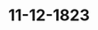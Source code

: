 ---  
schema: default  
title: 11-12-1823  
organization: Team Charlie  
notes: "<p>§.167</p><p>Vier und zwanzigste Sitzung.

Geschehen, Frankfurt den 11. December 1823.

In Gegenwart

aller in der drei und zwanzigsten Sitzung Anwesenden.

§. 167.

Allgemeine bundesgesetzliche Principien und staatsrechtliche Theorien in

Bundessachen betreffend.

Nach Unterzeichnung des Protokolls der 23. Sitzung äusserte der Kaiserlich=König=

liche präsidirende Gesandte, Herr Freiherr von Münch=Bellinghausen:

Die Schlußbemerkungen der in das eben abgelesene Protokoll niedergelegten Kaiserlich=

Königlich=Oesterreichischen Präsidial=Abstimmung werden Einer hohen Bundesversammlung

von Neuem die Ueberzeugung bestätigt haben, daß Seine Majestät der Kaiser, durchdrungen

von ächt föverativen Gesinnungen, das Gedeihen dieses großen und mächtigen Bundes nur

dann zur vollesten Beruhigung gesichert finden könne, wenn bei den Verhandlungen dieser

hohen Versammlung von solchen Grundsätzen ausgegangen wird, welche mit dem eigent=

lichen Bundeszwecke und mit dem zum allgemeinen Wohle so glücklich bestehenden Erhal

tungssysteme im Einklange stehen.

Diese Grundsätze haben dem Kaiser und seinen erhabenen Bundesgenossen bei allen

Verhandlungen über die großen Fragen unserer Zeit zur unverrückten Richtschnur gedient,

und die Aufrechthaltung und Befolgung derselben ist von den aufgeklärten Regierungen der

Deutschen Bundesstaaten längst als das einzige Mittel anerkannt, dem gemeinschaftlichen

Vaterlande die höchsten Zwecke und die wesentlichsten Güter zu sichern.

Wir aber, denen die große und wichtige Aufgabe geworden ist, diese Zwecke zu för=

dern und das, was die Bundes= und die Schlußacte als den gemeinsamen Willen aller

Bundesregierungen ausgesprochen hat, auf die einzelnen, unsern Wirkungskreis betreffen=

den Fälle im Sinne dieser Acte anzuwenden, wir können und dürfen uns nicht verbergen.

daß bei einem Vereine, so vielumfassend, so mannichfach berührend, und so neu, wie der

Deutsche Bund, wir unvermeidlich auf Schwierigkeiten, wohl auch auf Lücken in der

Bundesgesetzgebung gerathen müssen. Jene zu heben, und diese zu ergänzen — beides aber im

Sinne des abgeschlossenen Vereins

ist unläugbar der schwerste Theil unserer Aufgabe.

Es konnte aber auch nicht fehlen, war bei dem, vorzugsweise den Deutschen eigenen, lobens=

würdigen Streben nach gründlicher Darstellung und wissenschaftlichem Forschen zu erwar

ten, und verdient wohl auch im Allgemeinen nur unsern Beifall, daß sich Schriftsteller

und Gelehrte mit Studien des Bundesrechts, wie solches aus der neuern Bundesgesetz=

gebung hervorgeht, befaßt haben; es kann gleichfalls nicht befremden, daß nebst viel Ge=

diegenem auch mancher Jrrthum und manche falsche Theorien zu Tage gefördert wurden.

Aber eben darum, und weil die Anwendung der bestehenden Gesetzgebung und die

fernere Ausbildung des Deutschen Bundes nur allein durch uns und durch die Jnstruc=

tionen unserer hohen Committenten bewirkt werden kann, wäre es bedenklich und verant=

wortlich, solchen Lehren in unserer Mitte irgend eine auf die Bundesbeschlüsse einwirkende

Autorität zuzugestehen, und dadurch in den Augen des Publikums das System jener Lehr=

bücher zu sanctioniren.

Diese Ansicht ist es, welche mehrere hohe Höfe in der letzten Sitzung zu allgemei=

nen Bemerkungen hierüber veranlaßt hat. Das Präsidium bezweifelt nicht, daß die

Bundesversammlung hierdurch sich zu einer solchen Erklärung aufgefordert finden werde,

welche jenen Grundsätzen und diesen Ansichten entspricht.

Die hohe Bundesversammlung erklärte hierauf einstimmig: daß selbe

in den hier entwickelten Grundsätzen nur ihre eigenen wieder gefunden habe, und daß sie,

mit diesen im vollesten Einklange, von der festen Ueberzeugung durchdrungen sey, daß nur

auf diesem Wege die Anwendung der bestehenden Bundesgesetze gesichert, die fernere Ausbil=

dung der gemeinsamen Gesetzgebung im reinsten Sinne des Föderativsystems bewirkt, und den

hohen Zwecken des Bundes genügt werden könne.

Die Bundesversammlung wird daher in ihrer Mitte jenen neuen Bundeslehren und

Theorien keine auf die Bundesbeschlüsse einwirkende Autorität gestatten, und keiner Be=

rufung auf selbe bei ihren Verhandlungen Raum geben; übrigens aber glaubt dieselbe, der

hohen Weisheit sämmtlicher Bundesregierungen mit vollem Vertrauen die Fürsorge anheim=

stellen zu können, daß nicht auf ihren Schulen und Universitäten jene Lehren Eingang

finden, und dadurch von dem eigentlichen Verhältnisse des Bundes falsche und unrichtige

Ansicht aufgefaßt und verbreitet werde.</p><p>§.168</p><p>Vorstellung des Grafen von Hallberg, den Genuß einer reichsschlußmä

sig angewiesenen, auf die vormalige Abtei Schussenried radicirten,

ewigen jährlichen Rente von 6,880 Fl. betreffend.

(22. Sitz. §. 152 d. J.

Kurhessen. Der Kurfürstliche Gesandte Herr Geheime Rath von Meyerfeld erklärte

daß er von seinem allerhöchsten Hofe angewiesen worden sey, der bereits in der 3. Sitzung

des Jahres 1819 (§. 20, Seite 44 — 48) von der verehrlichen Kaiserlich=Königlich

Oesterreichischen Gesandtschaft zu Protokoll gegebenen Abstimmung durchaus beizutreten.

Dänemark, wegen Holstein und Lauenburg. Durch den Beschluß der

hoben Bundesversammlung vom 12. October 1818, sind die im Jahre 1802 zur ausseror

dentlichen Reichsdeputation vereinigt gewesenen Deutschen Höfe ersucht worden, über den

Sinn und die Absicht des 24. §. des Reichsdeputations=Hauptschlusses, in Beziehung auf

die Reclamation des Grafen von Hallberg, ihre Meinung auszusprechen, und zwar

1) ob die alldort festgesetzte Befriedigung der Reichsgrafen, welche durch unmittelbares

Gebiet und auf dasselbe gelegte jährliche Renten regulirt und angewiesen wurde, ohne

Priorität verstanden, oder auch noch nach geschehener Ausmittlung als classenweise

angeordnet anzusehen sey, und

2) ob die dem Grafen von Hallberg angewiesene Rente von 6,880 Fl. auf den Abteien

Schussenried und Weissenau, oder nur auf Schussenried, zu verstehen sey?

Sämmtliche allerhöchste Höfe — mit alleiniger Ausnahme des Königlich=Würtember=

gischen-

- haben sich dahin ausgesprochen:

ad 1) daß sie eine eigentliche Classification, um solche nach geschehener Ausmittlung

noch beizubehalten, für die zum Ersatz Berufenen nicht beabsichtigt haben, und folglich den

Nenten=Empfängern gleiche Berechtigung und gleiche rechtliche Sicherheit mit den Gebiets=

besitzern zustehen dürfe; und

ad 2) daß die den Reclamanten zugewiesene Rente als ausschließlich auf Schussenried,

und nicht auf Schussenried und Weissenau zusammen, für radicirt zu achten sey.

Seine Majestät der König glauben daher, daß der 24. §. des Hauptdeputations=

Schlusses in diesem Sinne zu verstehen sey, und stehen nicht an, in weiterer Anleitung des

Beschlusses vom 12. October 1818, dahin zu stimmen, daß der Bundesversammlung Voll=

macht und Jnstruction zu ertheilen seyn werde, in dem ausgesprochenen Sinne den 24. §.

des Deputations=Hauptschlusses zu erklären.

Da jedoch in dem erwähnten Beschlusse nur von einer Jnterpretation im Allgemeinen

die Rede ist, nicht aber von einer practischen Anwendung derselben auf einen schon vorhan=

denen speciellen Fall, daher nicht gemeint ist, das hier in Frage stehende Erkenntniß des Ober=

tribunals zu Tübingen derselben zu unterordnen, so wird dem Grafen von Hallberg es ledig=

lich zu überlassen seyn, ob und welchen Gebrauch er nach der bestehenden Königlich=Wür=

tembergischen Gerichts= und Proceßordnung von dieser Erklärung machen zu können glauben

wird.

Mecklenburg=Schwerin und Mecklenburg=Strelitz: behielt sich seine Abstim=

mung vor.</p><p>§.169</p><p>Gesuch des Maurermeisters Roos zu Mainz, eine Forderung für die in

den Jahren 1813 und 1814 an den Militärgebäuden daselbst verfer

tigten Arbeiten betreffend.

(19. Sitz. §. 120 d. J.)

Preussen. Die Königlich=Preussische Gesandtschaft findet sich auf ihre, in der

19. Sitzung dieses Jahres (§. 120) zugesicherte Verwendung für das Gesuch des Maurer

meisters Roos zu Mainz, von Seiten ihres allerhöchsten Hofes zu folgender Erklärung

ermächtigt.

Der Reclamant liquidirte für Arbeiten, welche er in dem zu Mainz befindlichen

Militärgebäude zum heiligen Grabe in den Jahren 1813 und 1814 ausgeführt haben

will, schon ehe er sein darauf Bezug habendes erstes Gesuch bei dieser hohen Versamm=

lung eingereicht hatte, im Jahre 1816, bald bei den Großherzoglich-Hessischen Behörden,

bald bei dem Festungs=Gouverment daselbst, die Summe von 14,633 Francs 38 Cent. Da

die Ausführung der Arbeiten, nach seiner eigenen Angabe, noch unter der Französischen

Herrschaft erfolgt war; so mußte damals bei Beurtheilung der Forderung gleich die Frage

entstehen, ob dieselbe nicht in Gemäßheit der Art. 19 und 20 des Pariser Friedensschlusses

vom 30. Mai 1814, so wie des Art. 9 des Pariser Tractats vom 20. November 1815,

gegen Frankreich zu richten sey. Die Großherzoglich=Hessischen Behörden hielten jedoch

den Art. 30 des erstgedachten Friedensschlusses auf den Fall anwendbar, indem es dort

heißt:

«Les sommes qui seront duès pour tous les travaux d'utilité publique non

encore terminés ou terminés postérieurement au 31 decembre 1812 sur le

Rhin et dans les départemens détachés de la France par le présent traité, pas

scront à la charge des futurs possesseurs du territoîre, et seront liquidées

par la Commission chargée de la liquidation des dettes des pays»

sie glaubten, die von dem Maurermeister Roos besorgten Arbeiten unter die, in diesem

Artikel genannten, «travaux d'utilité publique », welche erst nach dem 31. Dec. 1812

beendigt worden, rechnen zu müssen, und verwiesen daher den Reclamanten an den Besitzer

der Festungswerke, oder an das, dessen Stelle vertretende Festungs=Gouvernement.

Daß letzteres unter den statt findenden Verhältnissen weder über die Anerkennung noch

über die Verwerfung des Anspruchs einen Beschluß fassen konnte, versteht sich von selbst.

Auch den an die Bundesversammlung gerichteten Gesuchen des Reclamanten ist der

Artikel 30 des Pariser Friedensschlusses vom 30. Mai 1814 zum Grunde gelegt. Esverdient daher vor allen Dingen näher geprüft zu werden, ob in der That dieser Artikel

auf die Forderung des rc. Roos anwendbar sey oder nicht. Jm erstern Falle würde der

Eigenthümer der Festungswerke, im andern, nach Art. 19 und 20 desselben Friedensschlusses

und nach Art. 9 des spätern Pariser Tractats, die Französische Regierung, welche die

Arbeiten hat besorgen lassen, oder gegenwärtig, in Folge der mit Frankreich wegen einer

Aversional=Summe für die Privat=Reclamationen unterm 25. April 1818 abgeschlossenen Con=

vention, die Großherzoglich=Hessische Regierung, als Landesherrschaft des rc. Roos, welche

mit ihrer Quote von jener Aversional=Summe auch die Pflicht der Befriedigung desselben

übernommen hat, zu der letzteren verbunden seyn.

Wahr ist es, daß im Laufe der Liquidations=Verhandlungen, welche zur Ausführung

der Convention vom 20. November 1815 in Paris statt fanden, die Anwendbarkeit des

Art. 30 des Pariser Friedens vom 30. Mai 1814 auf Forderungen von der Natur, wie

die Forderung des rc. Roos ist, von den Königlich=Französischen Commissarien behauptet

wurde; nicht minder ist es aber ausgemacht und durch Conferenz=Protokolle des Comité's

der vereinigten Liquidations=Commissarien zu erweisen, daß die Commissarien aller verbündeten

Mächte, in völliger Uebereinstimmung mit einander, die Anwendbarkeit jenes Artikels stets

bestritten, und Forderungen von der Kategorie als der Anspruch des rc. Roos ist, für

liquidationsfähig gegen Frankreich gehalten haben. Ob und aus welchen Gründen man

gegenwärtig von dieser letztern Ansicht sollte abgehen und den Eigenthümer der Festung zur

Befriedigung jenes Ausspruchs für verpflichtet achten können, scheint allerdings zweifelhaft.

Zur befinitiven Erledigung der Reclamation des rc. Roos bedarf es hierüber einer Ent

scheidung, welche, bei den hinsichtlich der Bundesfestung Mainz statt findenden Verhältnissen,

der Bundesversammlung zusteht. Sollte der entscheidende Beschluß derselben dahin

ausfallen, daß der Art. 30 des Pariser Friedens vom 30. Mai 1814 für anwendbar zu

achten, und daher der Eigenthümer der Festung zur Zahlung verbunden sey; so würde

diese hohe Versammlung unter den eben erwähnten Verhältnissen auch noch darüber zu be=

rathen haben, aus welchen Fonds die Zahlung zu bewirken sey; eine Berathung, die freilich

alsdann erst mit Erfolg anzustellen seyn wird, wenn sich die in Verhandlung stehende An=

gelegenheit der Bundesfestungen überhaupt weiter entwickelt hat, und die Uebergabe der

letztern an den Bund förmlich erfolgt ist.

Jedenfalls muß Preussen unter diesen Umständen seiner näheren Erklärung über den

Anspruch des rc. Roos zur Zeit noch Anstand geben, und sich in Folge obiger Bemerkungen

auf den Antrag beschränken, daß die angeregte Frage über die Anwendbarkeit des mehrer=

wähnten 30. Artikels im gegenwärtigen Falle erst noch zu einer genauern, die künftige End

scheidung vorbereitenden und erleichternden Prüfung und Begutachtung an die Reclama

tions=Commission zurückgewiesen werde, welche hierzu mit Nutzen von mehreren Materialien

wird Gebrauch machen können, deren Mittheilung die Königlich=Preussische Gesandtschaft

sich noch vorbehält.

Oesterreich: schließt sich dem Königlich=Preussischen Antrage, daß diese Sache

der für die Begutachtung der Eingaben aufgestellten Commission zu einer nochmaligen Er=

örterung zu übergeben sey, um so mehr an, als die in der Preussischen Erklärung enthal=

tenen factischen Aufschlüsse der Bundesversammlung bisher unbekannt waren, und allerdings

geeignet sind, um über die bisher als unbestritten angenommene Voraussetzung, daß die

fragliche Forderung nicht dem Großherzogthume Hessen, sondern dem Eigenthümer der

Festung zur Last falle, Zweifel zu erregen.

Sollte aber auch das Resultat dieser Erörterung dahin ausfallen, daß die Forderung

von dem Eigenthümer der Festung Mainz zu befriedigen sey; so würde, nach diesseitigem

Dafürhalten, selbst in diesem Falle, die Befriedigung der vorliegenden, so wie der bereits

angebrachten übrigen Forderungen ähnlicher Art, immer so lange aufgeschoben bleiben müssen,

bis die Festung Mainz vom Bunde übernommen, das Comptabilitäts=Verhältniß derselben

auseinandergesetzt, und überhaupt das Princip ausgesprochen seyn wird, nach welchem For=

derungen dieser Art zu behandeln und aus welchen Fonds und unter welchen Modalitäten

sie zu berichtigen seyn werden.

Hierauf wurde

beschlossen:

beide Erklärungen an die Reclamations=Commission abzugeben, welcher überlassen bleibe,

sich jene Aufklärungen, die sie zur Erörterung und zum Vortrage dieses Gegenstandes für

nothwendig erachte, von der Großherzoglich=Hessischen Bundestagsgesandtschaft zu erbitten.</p><p>§.170</p><p>Forderung des N. Geißler, wegen Arbeiten für die Festung Mainz.

Der Kaiserlich=Königliche präsidirende Gesandte, Herr Freiherr von

Münch=Bellinghausen, legte hiernächst eine ihm von dem Königlich-Französischen be

vollmächtigten Minister, Herrn Grafen Reinhard, übergebene Note vom 27. v. M. vor

womit derselbe die schon in einer früheren vertraulichen Mittheilung angeregte Forderung

eines Königlich=Französischen Unterthanen, N. Geißler, an den Mainzer Festungsfond

zu gleichgünstiger Behandlung mit der im vorstehenden §. erwähnten Forderung des Mau=

rermeisters Noos empfiehlt.Der präsidirende Herr Gesandte äusserte die Meinung, daß dem Herrn Grafen Reinhard

ohne Anstand ganz gleiche Behandlung der Geißlerischen Forderung zuzusichern, zugleich

aber, in Folge der von der Königlich=Preussischen Bundestagsgesandtschaft erhaltenen Auf=

klärung, demselben zu bemerken, daß jene des Maurermeisters Roos noch nicht als eine

Schuld des Festungsfonds anerkannt sey.

Sämmtliche Stimmen waren mit diesem Antrage vollkommen einverstanden.</p><p>§.171</p><p>Forderungen an die ehemalige Reichsoperationscasse.

(21. Sitz. §. 136 d. 9.

Oesterreich. Seine Majestät der Kaiser sehen die Befriedigung derjenigen Forde=

rungen, welche an die Reichsoperationskasse gestellt werden, oder das gesammte ehemalige

Deutsche Reich betreffen, in so weit deren Richtigkeit erwiesen ist, für eine strenge Gewissens=

pflicht an, und halten vor Allem eine ordentliche Liquidation der seit geraumer Zeit zur

Sprache gebrachten Privatforderungen an die Operationscasse, sodann eine diesem Grundsatze

entsprechende Tilgung derselben für eine nothwendige Folge dieser Verpflichtung.

Se. Majestät werden daher bereitwilligst jedem Beschlusse entgegen kommen, welcher

die Befriedigung jener Forderungen in der angegebenen Art bewirken kann, und Allerhöchst

dieselben wünschen nur, daß die dem Oesterreichischen Staate zuzuweisenden Forderungen,

in so weit es nach der strengsten Gerechtigkeit seyn kann, Gläubiger, die Oesterreichische Un

terthanen sind, betreffen mögen.

Preussen: bezieht sich auf seine Abstimmung in der 1. Sitzung vom 10. Januar 1822

Baiern: behält sich seine Abstimmung vor.

Königreich Sachsen: hat bereits in der 21. Sitzung vom 30. Mai 1821, §. 154

abgestimmt.

Hannover: stimmt dahin, daß die in dem letzten Commissions=Vortrage aufgestell=

ten Grundsätze der Liquidation zum Grunde zu legen seyen, und behält sich in Hinsicht

der Modalitäten der Zahlung die demnächstige Erklärung vor.

Würtemberg: behält sich seine Abstimmung vor

Baden: befindet sich noch ohne Jnstruction.

Kurhessen: gleichfalls.

Großherzogthum Hessen: bezieht sich auf seine schon in der 33. Sitzung vom

13. December 1821, §. 254, zu Protokoll gegebene Abstimmung.

Dänemark, wegen Holstein und Lauenburg: ist noch nicht instruirt.

Niederlande, wegen des Großherzogthums Luxemburg. Da diesseitige Ge=

sandtschaft in dem Sinne ihrer bestimmten Jnstructionen hier nur ihre, bereits in der 30.

Sitzung v. J. 1819 zu Protokoll gegebene, ausführliche Erklärung über diesen Gegenstand zu be=

stätigen hätte, so begnügt sie sich um so lieber, dermalen bloß darauf hin zurückzuweisen

als Seine Majestät der König sich nur ungern in dem Fall sehen, im Widerspruche mit

was immer für einer ausserdem im Allgemeinen allerdings wünschenswerthen Maaßregel,

Allerhöchstihr unbestreitbares besonderes Recht wiederholt geltend zu machen.

Großherzoglich= und Herzoglich=Sächsische Häuser. Man tritt im We

sentlichen dem bei, was in dem, in der 17. Sitzung vom 12. April 1821 über die Be

friedigung der Privatgläubiger der ehemaligen Reichsoperationscasse abgelegten, sehr

dankenswerthen Commissions=Vortrage §. 3 über den Schluß der Rechnung über For

derungen an besagte Casse und Nichtberücksichtigung später angebrachter, ingleichen §. 4

bis 15 über einige andere Puncte zu erkennen gegeben worden ist; behält sich jedoch über

das jenen Gläubigern für ihre klar gemachten Ansprüche zu Gewährende selbst — was übri=

gens nach der sehr treffenden Bemerkung der Königlich=Preussischen allerhöchsten Regie=

rung (Seite 19 und 20 der Protokolle von 1822) nach dem Gutfinden jedes einzelnen

Staates, wie eine andere Staatsschuld behandelt werden dürfte — die Erklärung bis zu dem

Zeitpuncte vor, wo das Maaß der Forderungen überhaupt zu übersehen möglich ist, und

schließt sich, zur Erreichung dieses letztern Zweckes, der Abstimmung des Herrn Gesandten

der freien Städte (§. 82 der 12. dießjährigen Sitzung) an, indem man zugleich die Theil=

nahme an den, nach dem Maaßstabe der bisherigen provisorischen Matrikel auszutheilenden

Beiträgen, noch darauf bedingt, daß solche auch von allen übrigen Deutschen Bundesstaa=

ten geleistet werden.

Braunschweig und Rassau: behält sich seine Abskimmung vor.

Mecklenburg=Schwerin und Mecklenburg=Strelitz. In Betreff des in

der 17. förmlichen Sitzung des Jahres 1821 zum Vortrage gekommenen und durch

gleichzeitigen Beschluß zur Jnstructions=Einholung verstellten Commissions=Gutachtens, die

Befriedigung der Privatgläubiger der ebemaligen Reichsoperationscasse betreffend, ist

Gesandter angewiesen, den von der Commission entwickelten Ansichten und darauf gegrün=

deten Anträgen dermassen beizutreten, daß vor Allem erst die Liquidität der Forderungen, nach

Maasigabe der in besagtem Gutachten aufgestellten Grundsätze, zu prüfen und festzustellen,

und sodann erst zur definitiven Beschliessung hinsichtlich des Zahlungsmodi vorzuschreiten

wäre, indem die Resultate solcher Prüfung über Ursprung und Beschaffenheit der einzel=

Protok. d d. Bundesvers. XV. Bd.

nen Forderungen auch die beste Anleitung über die Art und Weise der Befriedigung an

die Hand geben dürften.

Oldenburg, Anhalt und Schwarzburg. In Folge des in der 17. Sitzung

vom Jahr 1821 erstatteten Commissions=Vortrages, die Befriedigung der Privatgläubiger

der ehemaligen Reichsoperationscasse betreffend, und der darauf beschlossenen Jnstructions=

Einholung, ist die Gesandtschaft ermächtigt, den Anträgen des Commissions=Gutachtens der=

gestalt beizustimmen, daß zunächst das Liquidum durch eine Liquidations=Commission, nach

den vorgeschlagenen Grundsätzen zu constatiren; welchemnächst zu einer befinitiven Be=

schlußnahme über die Modaliäten der Zahlung würde geschritten werden können.

Hohenzollern, Liechtenstein, Reuß, Schaumburg=Lippe, Lippe und

Waldeck. Die Gesandtschaft behält sich ihre Abstimmung vor.

Die freien Städte: beziehen sich auf ihre Abstimmung in der 12. Sitzung vom 5.

Mai dieses Jahres.

Man kam hierauf überein, den Termin zum Nachtrage der vorbehaltenen Abstimmungen

auf die zweite Sitzung künftigen Jahres festzusetzen.</p><p>§.172</p><p>Des Kur= und Oberrheinischen Kreises Pensions= und Schuldenwesen,

insbesondere die Forderung der Oberrheinischen Kreiscasse an die

Fürstlich= und Rheingräflich=Salmischen Häuser betreffend.

(21. Sitz. §. 135 d. J.)

Preussen. Wenn der Reichsdeputations=Hauptschluß vom Jahre 1803, bei Feststel

lung der damals nothwendig gewordenen Bestimmungen über das Schuldenwesen der Reichs

kreise, im §. 83 inöbesondere verfügt:

=Vor Allem sind — bei Oberrhein zu den dort eingeführten General= und Specialcassen die

cexigibeln Ausstände, in so fern keine rechtliche Entschuldigung obwaltet, beizutreiben rc.=

so hat, in Kraft der, von Seiten des Deutschen Bundes durch Art. 15 der Bundesacte über=

nommenen, allgemeinen Garantie derjenigen Verfügungen des Reichsdeputations=Hauptschlus=

ses, welche das Schuldenwesen betreffen, die Bundesversammlung auch darüber zu wachen,

daß die herausgehobene Bestimmung, nach ihrem wahren Sinne und Zwecke, so weit es noch

möglich und erforderlich ist, beobachtet werde.

Jndessen fragt es sich, wem unter den gegenwärtigen Verhältnissen die angeordnete

Beitreibung gedachter Activa abliege? Inwelcher Art solche anzustellen ist? Wo diejenigen,

die als Schulder dabei in Anspruch genommen werden, ihre Entschuldigungen anzubringen

haben, und wem die Beurtheilung der Rechtlichkeit oder Nichtrechtlichkeit derselben zustehe?

Endlich aber auf welche Weise die Bundesversammlung über Beobachtung des hierunter

als richtig erkannten staatsrechtlichen Verfahrens wachen könne?

1) Nach §. 85 des Reichsdeputations=Hauptschlusses sollten es sich Kurmainz und

Hessen=Cassel gemeinsam angelegen seyn lassen, jene exigible Ausstände unter der angegebenen

Beschränkung beizutreiben. Die Befugniß und Verpflichtung hierzu erlosch bei Auflösung

des Reichs= und Kreisverbandes, und wurde mit der im Art. 15 der Bundesacte übernom=

menen Garantie auf den Deutschen Bund nicht von Neuem übertragen, sie konnte darum

auch nicht durch den in der 43. Sitzung des Jahres 1817 gefaßten Beschluß ohne weiteres

auf Baiern und Kurhessen übergehen, welche sich vielmehr, in Kraft desselben, bei Anordnung

der bestehenden subdelegirten Commission lediglich auf

e Einleitung zur definitiven Auseinandersetzung des Pensions= und Schuldenwesens

der ehemaligen Kur= und Oberrheinischen Kreise unter den betheiligten Regie=

rungen

beschränkten und zu beschränken hatten. Dagegen behielten, der Auflösung des Neichs= und

Kreisverbandes ungeachtet, sämmtliche dem Oberrheinischen Kreise angehörig gewesene Staaten,

so weit sie Eigenthümer der daselbst eingeführten Kreiscassen waren, ihren gemeinsamen rechtli=

chen Anspruch auf deren Activa, und haben jetzt, neben der Befugniß, dieselben gegen die Schuld=

ner geltend zu machen, bei der Einziehung solcher Activa auch noch ein besonderes Jnteresse,

weil sie den durch die Nichtzahlung entstehenden Ausfall bei Tilgung der Kreis=Passiva decken

mußten. Diese gemeinschaftliche Geltendmachung würde jetzt an die Stelle jener Beitreibung

treten.

2) Unter dem Ausdrucke = beitreiben=, kann im §. 83 des Reichodeputations=Haupt=

schlusses dasjenige Verfahren nicht verstanden werden, wozu eben daselbst im §. 67, bei Sicher=

stellung der wegen Versorgung und Pensionirung der Geistlichkeit und Dienerschaften von §.

47 —

66 getroffenen Verfügungen, die Kreisdirectorien für den Fall Auftrag erhielten, wenn

sich die Pensionisten über Vorenthaltung der ihnen gebührenden Pensionen rc. beschwerten.

Hatten alsdann die Kreisdirectorien auf das erste Aufrufen der Beschwerdeführenden gegen die

Zahlungsbehörde, welche sich mit der Quittung über geschehene Zahlung nicht ausweisen konnte,

sogleich, ohne Gestattung eines Termins oder einer Einrede, die bereiteste Exccution selbst zu erken=

nen und zu vollziehen; so fanden sich Kurmainz und Hessen=Cassel bei der ihnen vorgeschriebe=

nen Beitreibung durch die Clausel ein so fern keine rechtliche Entschuldigung obwaltet= daran ge=

bunden, die Einwendung von Entschuldigungen zuzulassen. Jn weiterer Ausdehnung dürften

daher auch jetzt dergleichen Beitreibungen, selbst wenn dazu ein Rechtssubject vorhanden wäre,

nicht vorzunehmen seyn.

3) Waren es Kreisstände, die als säumige Schuldner der Kreiscassen in Anspruch

genommen wurden, so mußte über die von ihnen eingewandten Entschuldigungen, nach damali

ger Verfassung wenigstens, erst auf dem Kreistage verhandelt und ein Beschluß gefaßt werden;

gewiß aber hatten Kurmainz und Hessen=Cassel nicht für sich die Befugniß, darüber zu ent

scheiden, und, wenn die Entscheidung gegen die Reclamanten ausfiel, sofort die Rückstände beizu=

treiben.

Mit Aufhebung der Kreisverfassung hörte die auf letztere gegründete Befugniß zu Kreistags=

Verhandlungen und Beschlußnahmen für alle zu Kreisen corporirt gewesene Staaten auf. Ent=

steht jetzt ein nicht gütlich beizulegender Streit darüber, ob und an wen rückständige Kreis=Activa

rechtlich zu fordern sind; so kann derselbe zwischen Bundesstaaten nur auf dem Wege des verfas=

sungsmäsigen Austrägalverfahrens, und, wo Mediatisirte wirklich in Anspruch zu nehmen sind,

nur von denen Landesgerichten, unter deren Jurisdiction sie stehen, entschieden werden.

4) Eben daher erscheint es im letztern Falle zweifelhaft, auf welche Art die

Bundesversammlung, vermöge der übernommenen Garantie, da, wo es nöthig wird, einzu=

wirken habe. Sie hat unstreitig dafür zu sorgen, daß die vorgeschriebene Beitreibung des rück=

ständigen Kreis=Activums in der einzigen Art, wie es jetzt noch möglich ist, statt finde, daß

nämlich der wegen eines Kreis=Activums in Anspruch genommene Mediatisirte vor dem compe=

tenten Landesgerichte, bei welchem er seine Entschuldigung anbringen kann, belangt werde.

Mit Erfolg kann die Belangung nur geschehen, wenn die als Kläger auftretende Partei hin=

länglich legitimirt ist; als Gläubiger legitimirt sind aber nach Num. 1 sämmtliche vormalige

Oberrheinische Kreisstaaten; und da dieselben alle, entweder unmittelbar oder mittelbar, durch

Vertretung in der Bundesversammlung repräsentirt werden, so möchte es scheinen, als würde

ein Beschluß dieser letztern, wodurch sie irgend wen zur Anstellung der Klage veranlaßte, dessen

Bevollmächtigung und Legitimation schon begründen: wenn nicht erhebliche Bedenken entgegen=

ständen, ob die Legitimation eines solchergestalt bevollmächtigten Klägers genügen könnte,

da, strenge genommen, die bevollmächtigende Behörde als solche nicht selbst, nicht vollständig

und nicht unmittelbar bei der Sache betheiligt ist. Als ein ganz sicheres Mittel zur Erfüllung

ihrer Obliegenheit bliebe der Bundesversammlung dem zufolge nur übrig, die bezeichneten Gläu=

biger — wenn sie von ihrem Klagerecht nicht unaufgefordert Gebrauch machen -

schaftlichen Anstellung der Klage und zur Bevollmächtigung eines gemeinschaftlichen Sachwal

ters für diesen Zweck im geeigneten Wege zu veranlassen.

Was nun die schwierig gewordene Geltendmachung des Anspruchs der Oberrheinischen

Kreistasse an die Fürstlich= und Rheingräflich=Salmischen Häuser insbesondere betrifft, wo=

rüber die betheiligten Höfe sich beschlußmäsig heute zu äussern ersucht worden sind; so würden,

zur gemein

nach der eben entwickelten Ansicht des Königlich=Preussischen Hofes, bei gegenwärtiger Lage der

Sache, alle ehemalige Oberrheinische Kreisstände, mittelst eines in Kraft der übernommenen

Garantie zu fassenden Beschlusses dieser hohen Versammlung, zu veranlassen seyn, gegen die sub=

delegirte Königlich=Baierische und Kurhessische Commission — so fern es nicht schon geschehen

ist — ihre Erklärungen darüber abzugeben,

ob sie die von den Fürstlich= und Rheingräflich=Salmischen Häusern gegen die Forderung

erhobenen Einwendungen für unbegründet hielten und daher auf Einziehung des fragli=

lichen Kreis=Activums beständen?

demnächst aber, wenn solches der Fall wäre, unter befördernder Mitwirkung gedachter Commis=

sion, einen gemeinschaftlichen Bevollmächtigten zur gerichtlichen Verfolgung vor dem competenten

Königlich=Preussischen Oberlandesgerichte zu bestellen.

Sollte einer oder der andere der betheiligten Kreisstände, ja sogar die Majorität der=

selben sich gegen die gerichtliche Einziehung erklären, so würden doch, dem strengen Rechte

nach, die Dissentirenden hierdurch nicht verhindert werden können, für sich die Klage auf

ihr antheiliges Jnteresse zu erheben.

Baden. Die Gesandtschaft äusserte, daß sie hierüber noch nicht mit Jnstructionen

versehen sey.

Kurhessen: ebenfalls.

Großherzogthum Hessen. Der Gesandte habe sich erhaltener Instruction ge=

mäß dahin zu äussern: Man sey der Meinung, daß, um die befragte Forderung geltend

zu machen, die Schuldner bei ihren zuständigen Gerichten zu belangen seyen, und daß es,

zu möglichst schneller Erledigung des Legitimationspunctes, am zweckmäsigsten seyn würde

die Krone Baiern und Kurhessen durch Erklärungen sämmtlicher betheiligter Bundesstaaten

zum Bundestags=Protokolle zur Rechtsverfolgung in dieser Sache besonders zu ermächtigen.

Großherzoglich= und Herzoglich=Sächsische Häuser. Der Gesandte ist

ermächtigt, sich dafür zu erklären, daß es der Königlich=Baierischen und Kurhessischen

Regierung gefallen möchte, den zur Erledigung des Pensions= und Schuldenwesens der vor=

maligen Deutschen Reichskreise Kur= und Oberrhein zu übernehmen geruhten Auftrag, auch

auf die Ausklagung der, der ehemaligen Oberrheinischen Kreiscasse gegen das Fürstliche

Haus Salm=Kyrburg und die Rheingräflichen Häuser Grumbach und Grehweiler, wegen

Zurückzahlung eines dem verstorbenen Herrn Rheingrafen Walrad von Salm=Grumbach

in den Jahren 1795 —1802 aus jener Casse geleisteten Vorschusses von 10,554 Fl. 31 Kr.,

entstandenen Forderung erstrecken zu lassen.

Hobenzollern, Liechtenstein, Reuß, Schaumburg=Lippe, Lippe und

Waldeck. Seine Durchlaucht der Fürst zu Waldeck sind der Ansicht, daß eine förmliche

Klage gegen die Schuldner bei den Königlich=Preussischen Gerichten erhoben, und Baiern

und Kurhessen geneigen möchten, die Stelle des Klägers zu übernehmen.

Die freien Städte für Frankfurt. Von Seiten der freien Stadt Frankfurt

ist man der Meinung, daß die Königlich=Baierische und die Kurhessische Regierung zu

ersuchen und zu ermächtigen seyen, ihre subdelegirten Commissarien mit der Verfolgung

dieser Forderung vor den competenten Königlich=Preussischen Landesgerichten durch einen

Bevollmächtigten zu beauftragen.

Hierauf wurde verabredet, die betreffenden Regierungen zu ersuchen, die noch erman=

gelnden Jnstructionen in der Maaße zu beschleunigen, daß die ausstehenden Abstimmungen

am 15. Januar künftigen Jahres zu Protokoll gegeben werden können.</p><p>§.173</p><p>Die Entschädigungsansprüche der Bewohner von Castell und Kostheim

bei Mainz, für die zum dortigen Festungsbau genommenen Felder

und Bäume betreffend.

Der Königlich=Baierische Bundestagsgesandte, Herr von Pfeffel,

erstattet Namens der Reclamations=Commission Vortrag über die Entschädigungsansprüche

der Bewohner von Castell und Kostheim bei Mainz, für die zum dortigen Festungsbau ge=

nommenen Felder und Bäume (s. Einr. Prot. Num. 81 d. J.), und bemerkt:

Nach Analogie des in der 15. Bundestagssitzung vom Jahre 1819 (Prot. §. 69) auf

das Gesuch des Freiherrn Carl von Dalberg zu Aschaffenburg, wegen Zurückgabe des von

Osteinischen Hauses zu Mainz, oder Anweisung einer angemessenen Entschädigung, gefaßten

Beschlusses, müsse man sich auch bei der vorliegenden Reclamation auf den gleichmäsigen An=

trag beschränken, daß dieser Gegenstand ebenfalls bis zur wirklichen Uebergabe der Festung

Mainz an den Deutschen Bund zu beruhen habe, nach erfolgter Uebergabe aber wieder

vorzulegen sey.

Unter allgemeiner Zustimmung zu diesem Antrage, wurde

beschlossen:

daß die Entschädigungsansprüche der Bewohner von Castell und Kostheim bis zur wirk=

lichen Uebergabe der Festung Mainz an den Deutschen Bund zu beruhen habe.</p><p>§.174</p><p>Vorstellung des Peter Molinari zu Mainz, wegen Ersatzes für die wäh

rend des Feldzugs vom Jahre 1813 in Wickert an Kaiserlich=Oester=

reichische Truppen abgegebenen 25 Stücke Wein.

(21. Sitz. §. 130 d. J.)

Der Großherzoglich=Badische Herr Bundestagsgesandte, Freiherr

von Blittersdorff, erstattet Vortrag der Reclamations=Commission, die Vorstellung

des Peter Molinari zu Mainz, wegen Ersatzes für die während des Feldzugs vom Jahre

1813 in Wickert an Kaiserlich=Oesterreichische Truppen abgegebenen 25 Stücke Wein be=

treffend, worin zuerst der Jnhalt der eingereichten Reclamation, des frühern Vortrags der

Reclamations=Commission sammt dem hierauf ergangenen Beschlusse vom 13. Mai 1822

(16. Sitz. §. 132), dann die Erklärungen mitgetheilt werden, welche von der Herzoglich

Nassauischen Bundestagsgesandtschaft in der 1., und von der Kaiserlich=Oesterreichischen Ge=

sandtschaft in der 21. dießjährigen Sitzung abgegeben worden sind, sodann aber das Gut=

achten dahin gestellt wird:

das nur zwei bundesgesetzliche Bestimmungen, der Art. 29, oder der Art. 30 der Wiener

Schlußacte, dahier in Betracht kommen könnten; die Commission aber habe sich sehr bald

überzeugt, daß weder der eine, noch der andere dahier Anwendung finde.

Der Art. 29 setze voraus:

1) daß von einer durch die Gerichte zu entscheidenden, oder einer eigentlichen Rechts=

sache die Rede, un |

2) daß rücksichtlich dieser die Rechtspflege verweigert oder gehemmt worden sey.

Ob eines, oder das andere der Fall sey, habe die Bundesversammlung nach der Ver=

fassung und den bestehenden Gesetzen jedes Landes zu beurtheilen.

Nunmehr würden zwar in der Regel Kriegsschäden nach der Analogie der lex Rhodia

de jactu behandelt und als solche unter die gesammten Einwohner, so viel möglich, gleich

mäsig vertheilt, allein wohl nirgend werde dieses Geschäft den Gerichten ausschließlich über=

tragen.

Die Unthunlichkeit einer solchen Anordnung sey zu augenscheinlich, als daß sie eines

Beweises bedürfe. Wolle man die Peräquation der Kriegsleistungen in die Sphäre der

Gerichte ziehen, so müsse ein bellum omnium contra omnes unter den Bewohnern des=

selben Landes entstehen.

Hiervon sey nun auch die Herzoglich=Nassauische Regierung ausgegangen, indem sie

alle, sich auf die Kriegsleistungen beziehenden Gegenstände dem Landesregierungs=Collegium

zuwies, und eben dadurch ausgesprochen habe, daß dieselben nicht als Rechtssachen betrachtet

und behandelt werden sollten.

Hieraus folge von selbst, daß von der Anwendung des Art. 29 keine Rede seyn könne.

Uebrigens habe die Herzogliche Regierung erklärt, daß der Reclamant den gesetzlich

vorgeschriebenen administrativen Weg wiederholt betreten könne, wenn er neue Gründe zu

Unterstützung seiner Ansprüche geltend zu machen habe. Jn wie fern aber derselbe von die=

ser Andeutung Gebrauch machen wolle, scheine ihm lediglich überlassen werden zu müssen.

Eben so wenig als der Art. 29 der Wiener Schlußacte könne auch der Art. 30 der=

selben Acte dahier irgend eine Anwendung finden.

Aus dessen Jnhalt und Worten folge, daß in den hieher gehörigen Fällen

1) eine Forderung unbestritten vorhanden, oder doch eventuell zugestanden seyn müsse,

2) daß nur die Verpflichtung zu ihrer Befriedigung und zwar

3) zwischen mehreren Bundesgliedern zweifelhaft oder bestritten seyn dürfe.

Keines dieser Criterien treffe dahier zu. Nassau läugne, daß irgend eine Forderung

auch nur eventuell bestehe. Es behaupte, daß dem Reclamanten für den von ihm erlit

tenen Verlust weder aus Gemeinde=,noch aus Staatsmitteln, noch sonst eine Entschädi=

gung gebühre. Somit verwerfe es auch das Vorhandenseyn eines Streites über die Ver

pflichtung zur Befriedigung des Reclamanten, und bekenne sich endlich für den rechten Be

klagten, falls überhaupt eine Forderung gedenkbar wäre. Oesterreich hingegen sage sich

von aller Theilnahme an dieser Reclamation, sey es aus welchem Titel es wolle, los.

Unter diesen Umständen glaube die Commission sich nicht tiefer in diese Sache einlas=

sen zu dürfen; sie glaube ununtersucht lassen zu müssen, in wie fern das Herzogthum Nas

sau am 9. November 1813 von den alliirten Truppen noch als Feindesland behandelt

worden sey, (daß es als solches vor Abschliessung des Accessions=Vertrags zur großen

Allianz hätte behandelt werden können, hieran sey kein Zweifel) ungeachtet in den

am 23. November 1813 über die Verpflegung der Truppen in Frankfurt festgesetzten Grund=

zügen Art. 10 bestimmt sey: daß für alle seit dem 1. November c. ausgeschriebene Natu=

ralien und Bekleidungsbedürfnisse die dort näher angegebene Bezahlung statt finden solle.

Die Commission glaube, daß die Erörterung dieser und ähnlicher zu dem materiellen

Grund der vorliegenden Reclamation gehörigen Fragen ausserhalb ihrer Aufgabe liege,

und beschränke sich daher auf den Antrag

1) daß Peter Molinari zu Mainz mit seiner Beschwerde wegen Ersatzes für die wäh=

rend des Feldzugs v. J. 1813 in Wickert an K. K. Oesterreichische Truppen abge=

gebenen 25 Stücke Wein abzuweisen, und 2) hiervon dem Anwalte desselben, Dr. Ehrmann dahier, Nachricht zu geben sey.

Sämmtliche Gesandtschaften erklärten sich damit einverstanden, daher

Beschluß:

1) daß Peter Molinari zu Mainz mit seiner Beschwerde wegen Ersatzes für die wäh=

rend des Feldzugs v. J. 1813 in Wickert an K. K. Oesterreichische Truppen abgegebenen 25

Stücke Wein abzuweisen, und |

2) hiervon dem Anwalte desselben, Dr. Ehrmann dahier, Nachricht zu ertheilen sey.

</p><p>§.175</p><p>Bitte des Ockonom Joh. Wilh. Klapproth zu Erfurt, um Vergütung für

die in den Jahren 1813 und 1814 erlittenen Kriegsschäden.

Ebenderselbe: trägt Namens der Reclamations=Commission den Jnhalt der unter

Num. 86 des dießjäbrigen Einreichungs=Protokolls eingetragenen Bitte des Oekonom J. W.

Klapproth zu Erfurt um Vergütung für die in den Jahren 1813 und 1814 erlittenen Kriegs=

schäden vor, und äussert:

Es müsse hier zuvörderst angeführt werden, daß von dem Reclamanten die durch

den Bundesbeschluß vom 11. December 1817 für die Abfassung und Einreichung der Privat=

Reclamationen vorgeschriebenen Förmlichkeiten nicht beobachtet worden seyen.

Er habe, ungeachtet er entfernt von hier wohne, nicht nur keinen Bevollmächtigten da=

hier bestellt sondern sich damit begnügt, sein Schreiben ohne alle weitere Legitimation an

die hohe Bundesversammlung zu richten.

Demnach dürfe seine Eingabe schon aus diesem Grunde völlig unbeachtet zu lassen

seyn. Wolle man aber auch einen Augenblick über diesen Mangel der Form hinwegsehen;

so würde es dennoch keiner weitläufigen Ausführung bedürfen, um darzuthun, daß die

vorliegende Reclamation sich zu keinerlei Einschreitung der hohen Bundesversammlung

eigne; denn

1) sey hier von keiner eigentlichen Rechtssache die Rede, daher

2) keine Rechtsverweigerung nur denkbar, weßhalb der Art. 29 der Wiener Schluß=

acte dahier keine Anwendung finden könne; ausserdem nehme

3) der Reclamant selbst nur die Verwendung der hohen Bundesversammlung bei der

Fürstlich=Schwarzburg=Rudolstädtischen Regierung in Anspruch.

Diese Platz greifen zu lassen, selbst wenn man im Allgemeinen die Zulässigkeit sol=

cher Verwendungen nicht in Abrede stellen wolle, liege aber um so weniger Veranlassung

vor, als die Reclamations=Commission auch nicht einen Grund zu ihrer Motivirung an=

Protok. d. d. Bundesvers. XV. Br.

zuführen wüßte. Hierbei müsse übrigens beiläufig bemerkt werden, daß der Reclamant

von der Fürstlich=Schwarzburg=Rudolstädtischen Regierung nicht deßhalb abgewiesen wor=

den sey, weil die von der Französischen Contribution dem Fürstlichen Hause zu Theil ge=

wordene Entschädigung nur den Steuerpflichtigen zu gute gekommen sey, sondern, wie

es in der allegirten Resolution heisse: adaß demselben für diese Kriegs=Erlittenheiten

so wenig aus einer Fürstlichen Staatscasse, als von dem den Fürstlichen Landen zu

„Theil gewordenen Antheile an der Französischen Contribution, welcher letztere zu den

a Kriegskosten verwendet worden und daher den steuerpflichtigen Unterthanen mit zu gute

a gegangen sey, zu Theil werden könne ».

Aus allen diesen Gründen glaube die Commission den Antrag stellen zu müssen:

daß Joh. Wilh. Klapproth von Erfurt mit seinem Gesuche um Vergütung für die

in den Jahren 1813 und 1814 erlittenen Kriegsschäden von hier abzuweisen sey.

Sämmtliche Stimmen vereinigten sich mit dem Antrage der Reclamations

Commission, daher

Beschluß:

daß Joh. Wilh. Klapproth zu Erfurt mit seinem Gesuche um Vergütung für die

in den Jahren 1813 und 1814 erlittenen Kriegsschäden von hier abzuweisen sey.</p><p>§.176</p><p>Vorstellung der Frau Landgräfin Caroline Wilhelmine zu Hessen=Phi

lippsthal, gebohrnen Prinzessin zu Hessen Philippsthal, die Eröff

nulng des Rechtsweges zu Verfolgung ihrer Erbansprüche auf die

Grafschaft Holzappel und Herrschaft Schaumburg betr.

(31. Sitz. §. 171 v. J. 1820.)

Der Großherzoglich= und Herzoglich=Sächsische Bundestagsgesandte,

Herr Graf von Beust, trägt Namens der Reclamations=Commission vor:

Der Anwalt Ibro Durchlaucht der Frau Landgräfin Caroline Wilhelmine zu Hessen

Philippsthal, gebohrnen Prinzessin zu Hessen=Philippsthal, habe, mittelst Eingabe Num. 78

vom 7. Juli l. J., ihre Bitte um Eröffnung des Rechtsweges zu Verfolgung ihrer Erban=

sprüche auf die Grafschaft Holzappel und Herrschaft Schaumburg, somit ihren gegen

Nassau ergriffenen Recurs zurück genommen und entsagt.

Dem gemäß wurde, nach dem Antrage des Herrn Referenten, die Beschwerde als

erledigt betrachtet, und die erwähnte Eingabe Num. 78 ad acta gegeben.</p><p>§.177</p><p>Vortrag der am 12. Juli dieses Jahres gewählten Reclamations=Com

mission über ihre Geschäftsführung.

Fortsetzung ihrer Arbeiten

bis zur 1. Sitz. des künftigen Jahres.

(21. Sitz. §. 138 d. J.)

Der Königlich=Baierische Bundestagsgesandte, Herr von Pfeffel,

verliest einen Vortrag der in der 21. dießjährigen Sitzung zur Prüfung der für die Periode

vom 12. Juli bis 27. November 1823 eingehenden Eingaben gewählten Commission über

ihre Geschaftsführung, und leg t |

1) ein Verzeichniß jener Reclamationen, mit der Bemerkung ihrer Erledigungsweise

dann

vor

2) ein Verzeichniß der ihr seit Wiedereröffnung der Sitzungen zugekommenen Eingaben,

zu deren Behandlung sie sich nicht mehr befugt hält.

Der loco dictaturae zu druckende Vortrag, nebst den beiden Verzeichnissen, wurde diesem

Protokolle unter Ziff. 21 angefügt, und

der Kaiserlich=Königliche präsidirende Herr Gesandte drückte, unter

allgemeiner Zustimmung sämmtlicher Gesandtschaften, den bisherigen Mitgliedern der Com

mission, sowohl den Dank als auch den Wunsch der hohen Versammlung aus, daß es ihnen

gefällig seyn möge, ihre Arbeiten noch bis zur ersten Sitzung des künftigen Jahres fortzu=

setzen, welchem dieselben auch bereitwillig entsprachen.</p><p>§.178</p><p>Einreichungs-Protokoll.

Die Eingaben

Num. 95, eingereicht am 8. Dec. d. J., von Dr. Ehrmann dahier, als Anwalt des

Finanzraths Jacob Barnsteiner zu Stuttgart, um Vermittlung wegen Re=

gulirung dessen Besoldungs- und Pensions=Ansprüche zwischen Baiern und

Würtemberg. Mit Anl. 1 — 11.

eingereicht am 9. Dec., von Dr. Schreiber dahier, Bevollmächtigten in

Num. 96

den Westphälischen Angelegenheiten, Anzeige, daß der Salpeterfa=

brikant Habich in Cassel, als Domänenkäufer von der Kurhessischen Regie=

rung seine Befriedigung erlangt habe, und Ueberreichung einer Special-Voll

macht mehrerer Jnteressenten der ehemaligen Westphälischen Pensionscasse. Mit

Anl. A. B. C.

einger. am 9. Dec., vom Regierungsdirector Herquet zu Fulda, um bal=

Num. 97

dige Berücksichtigung seiner Eingabe vom 30. April l. J., Pensionsverkür

zung betreffend.

einger. am 9. Dec., von Joseph von Wrede zu Bonn, ehemaligen Kur=

Num. 98

trierischen Leibgardisten, Gesuch um hohe Verwendung, die Auszahlung seiner

rückständigen sowohl, als Vermehrung der laufenden Pension betreffend. Mit

Anl. A und B.

wurden der Reclamations=Commission zuzustellen beschlossen.

Folgen die Unterschriften.

—</p>"  
resources:  
- format: png  
  name: Page594[167].png  
  url: ../../data_img/Protokolle_BV_15_1823/11-12-1823/Page594[167].png  
- format: png  
  name: Page595[167-168].png  
  url: ../../data_img/Protokolle_BV_15_1823/11-12-1823/Page595[167-168].png  
- format: png  
  name: Page596[168].png  
  url: ../../data_img/Protokolle_BV_15_1823/11-12-1823/Page596[168].png  
- format: png  
  name: Page597[169].png  
  url: ../../data_img/Protokolle_BV_15_1823/11-12-1823/Page597[169].png  
- format: png  
  name: Page598[169].png  
  url: ../../data_img/Protokolle_BV_15_1823/11-12-1823/Page598[169].png  
- format: png  
  name: Page599[169-170].png  
  url: ../../data_img/Protokolle_BV_15_1823/11-12-1823/Page599[169-170].png  
- format: png  
  name: Page600[170-171].png  
  url: ../../data_img/Protokolle_BV_15_1823/11-12-1823/Page600[170-171].png  
- format: png  
  name: Page601[171].png  
  url: ../../data_img/Protokolle_BV_15_1823/11-12-1823/Page601[171].png  
- format: png  
  name: Page602[171-172].png  
  url: ../../data_img/Protokolle_BV_15_1823/11-12-1823/Page602[171-172].png  
- format: png  
  name: Page603[172].png  
  url: ../../data_img/Protokolle_BV_15_1823/11-12-1823/Page603[172].png  
- format: png  
  name: Page604[172].png  
  url: ../../data_img/Protokolle_BV_15_1823/11-12-1823/Page604[172].png  
- format: png  
  name: Page605[172].png  
  url: ../../data_img/Protokolle_BV_15_1823/11-12-1823/Page605[172].png  
- format: png  
  name: Page606[172-173].png  
  url: ../../data_img/Protokolle_BV_15_1823/11-12-1823/Page606[172-173].png  
- format: png  
  name: Page607[174].png  
  url: ../../data_img/Protokolle_BV_15_1823/11-12-1823/Page607[174].png  
- format: png  
  name: Page608[174].png  
  url: ../../data_img/Protokolle_BV_15_1823/11-12-1823/Page608[174].png  
- format: png  
  name: Page609[174-175].png  
  url: ../../data_img/Protokolle_BV_15_1823/11-12-1823/Page609[174-175].png  
- format: png  
  name: Page610[175-176].png  
  url: ../../data_img/Protokolle_BV_15_1823/11-12-1823/Page610[175-176].png  
- format: png  
  name: Page611[177-178].png  
  url: ../../data_img/Protokolle_BV_15_1823/11-12-1823/Page611[177-178].png  
- format: png  
  name: Page612[178].png  
  url: ../../data_img/Protokolle_BV_15_1823/11-12-1823/Page612[178].png  
category:   
  - Protokolle_BV_15_1823  
maintainer: Isaac Laryea  
maintainer_email: i.laryea.21@abdn.ac.uk  
---